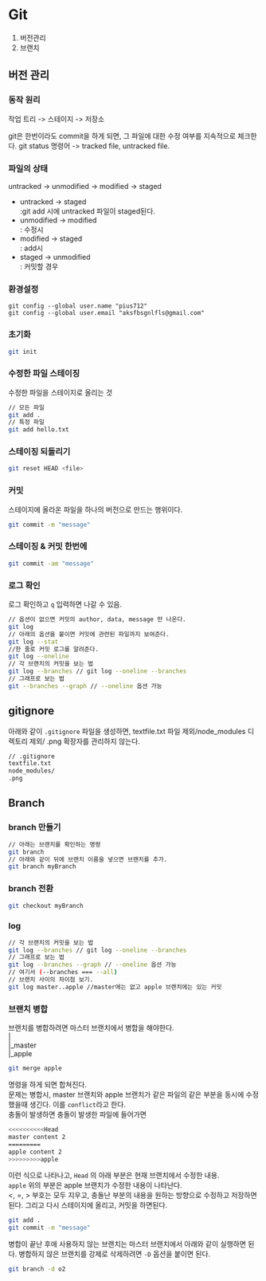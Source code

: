 # Git

1. 버전관리
2. 브랜치

## 버전 관리

### 동작 원리

작업 트리 -> 스테이지 -> 저장소

git은 한번이라도 commit을 하게 되면, 그 파일에 대한 수정 여부를 지속적으로 체크한다. git status 명령어 -> tracked file, untracked file.

### 파일의 상태

untracked -> unmodified -> modified -> staged

- untracked -> staged  
  :git add 시에 untracked 파일이 staged된다.
- unmodified -> modified  
  : 수정시
- modified -> staged  
  : add시
- staged -> unmodified  
  : 커밋할 경우

### 환경설정

```git
git config --global user.name "pius712"
git config --global user.email "aksfbsgnlfls@gmail.com"
```

### 초기화

```bash
git init
```

### 수정한 파일 스테이징

수정한 파일을 스테이지로 올리는 것

```bash
// 모든 파일
git add .
// 특정 파일
git add hello.txt
```

### 스테이징 되돌리기

```zsh
git reset HEAD <file>
```

### 커밋

스테이지에 올라온 파일을 하나의 버전으로 만드는 행위이다.

```bash
git commit -m "message"
```

### 스테이징 & 커밋 한번에

```bash
git commit -am "message"
```

### 로그 확인

로그 확인하고 `q` 입력하면 나갈 수 있음.

```bash
// 옵션이 없으면 커밋의 author, data, message 만 나온다.
git log
// 아래의 옵션을 붙이면 커밋에 관련된 파일까지 보여준다.
git log --stat
//한 줄로 커밋 로그를 알려준다.
git log --oneline
// 각 브랜치의 커밋을 보는 법
git log --branches // git log --oneline --branches
// 그래프로 보는 법
git --branches --graph // --oneline 옵션 가능
```

## gitignore

아래와 같이 `.gitignore` 파일을 생성하면, textfile.txt 파일 제외/node_modules 디렉토리 제외/ .png 확장자를 관리하지 않는다.

```bash
// .gitignore
textfile.txt
node_modules/
.png
```

## Branch

### branch 만들기

```bash
// 아래는 브랜치를 확인하는 명령
git branch
// 아래와 같이 뒤에 브랜치 이름을 넣으면 브랜치를 추가.
git branch myBranch
```

### branch 전환

```bash
git checkout myBranch
```

### log

```bash
// 각 브랜치의 커밋을 보는 법
git log --branches // git log --oneline --branches
// 그래프로 보는 법
git log --branches --graph // --oneline 옵션 가능
// 여기서 (--branches === --all)
// 브랜치 사이의 차이점 보기.
git log master..apple //master에는 없고 apple 브랜치에는 있는 커밋
```

### 브랜치 병합

브랜치를 병합하려면 마스터 브랜치에서 병합을 해야한다.  
|  
|\_master  
|\_apple

```bash
git merge apple
```

명령을 하게 되면 합쳐진다.  
문제는 병합시, master 브랜치와 apple 브랜치가 같은 파일의 같은 부분을 동시에 수정했을때 생긴다. 이를 `conflict`라고 한다.  
충돌이 발생하면 충돌이 발생한 파일에 들어가면

```bash
<<<<<<<<<<Head
master content 2
=========
apple content 2
>>>>>>>>>apple
```

이런 식으로 나타나고, `Head` 의 아래 부분은 현재 브랜치에서 수정한 내용.  
 `apple` 위의 부분은 apple 브랜치가 수정한 내용이 나타난다.  
 <, =, > 부호는 모두 지우고, 충돌난 부분의 내용을 원하는 방향으로 수정하고 저장하면 된다. 그리고 다시 스테이지에 올리고, 커밋을 하면된다.

```bash
git add .
git commit -m "message"
```

병합이 끝난 후에 사용하지 않는 브랜치는 마스터 브랜치에서 아래와 같이 실행하면 된다. 병합하지 않은 브랜치를 강제로 삭제하려면 `-D` 옵션을 붙이면 된다.

```bash
git branch -d o2
```
